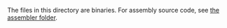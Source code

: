 The files in this directory are binaries.  For assembly source code,
see [the assembler folder](../assembler/README.md).
